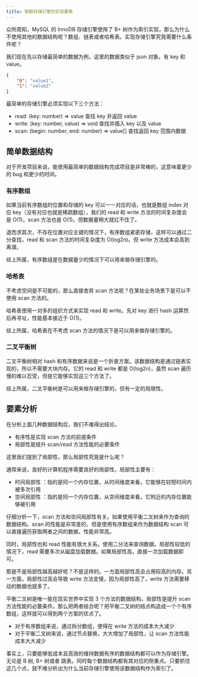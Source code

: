```yaml
---
title: 聊聊存储引擎的实现要素
---
```


众所周知，MySQL 的 InnoDB 存储引擎使用了 B+ 树作为索引实现，那么为什么不使用其他的数据结构呢？数组、链表或者哈希表。实现存储引擎究竟需要什么条件呢？

我们现在先以存储最简单的数据为例，这里的数据类似于 json 对象。有 key 和 value。

```json
{
    "0": "value1",
    "1": "value2" 
}
```

最简单的存储引擎必须实现以下三个方法：

- read: (key: number) => value 查找 key 并返回 value
- write: (key: number, value) => void 查找并插入 key 以及 value
- scan: (begin: number, end: number) => value[] 查找返回 key 范围内数据

## 简单数据结构

对于开发项目来说，能使用最简单的数据结构完成项目是非常棒的，这意味着更少的 bug 和更少的时间。

### 有序数组

如果当前有序数组的位置和存储的 key 可以一一对应的话，也就是数组 index 对应 key（没有对应也就是稀疏数组），我们的 read 和 write 方法的时间复杂度会是 O(1)，scan 方法也是 O(1)。但数据量稍大就扛不住了。

退而求其次，不存在位置对应主键的情况下，有序数组紧密存储，这样可以通过二分查找，read 和 scan 方法的时间复杂度为 O(log2n)。但 write 方法成本会高到离谱。

综上所属，有序数组是在数据量少的情况下可以用来做存储引擎的。

### 哈希表

不考虑空间是不可能的，那么直接舍弃 scan 方法呢？在某些业务场景下是可以不使用 scan 方法的。

哈希表使用一对多的组织方式来实现 read 和 write。先对 key 进行 hash 运算然后再寻址，性能基本接近于 O(1)。

综上所属，哈希表在不考虑 scan 方法的情况下是可以用来做存储引擎的。

### 二叉平衡树

二叉平衡树相对 hash 和有序数据来说是一个折衷方案。该数据结构是通过链表实现的，所以不需要大块内存。它的 read 和 write 都是 O(log2n)，虽然 scan 遍历慢的难以忍受，但是它能够实现这三个方法了。

综上所属，二叉平衡树是可以用来做存储引擎的，但有一定的局限性。

## 要素分析

在分析上面几种数据结构后，我们不难得出结论。

- 有序性是实现 scan 方法的前提条件
- 局部性是提升 scan/read 方法性能的必要条件

这里我们提到了局部性，那么局部性究竟是什么呢？

通常来说，良好的计算机程序需要良好的局部性，局部性主要有：
- 时间局部性 ：指的是同一个内存位置，从时间维度来看，它能够在较短时间内被多次引用
- 空间局部性 ：指的是同一个内存位置，从空间维度来看，它附近的内存位置能够被引用

仔细分析一下，scan 方法和空间局部性有关。如果使用平衡二叉树来作为查询的数据结构。scan 的性能是非常差的，但是使用有序数组来作为数据结构 scan 可以直接遍历获取两者之间的数据，性能非常高。
 
同时，局部性也和 read 性能有很大关系。使用二分法来查询数据。局部性较低的情况下，read 需要多次从磁盘加载数据。如果局部性高，直接一次加载数据即可。

那是不是局部性越高越好呢？不是这样的。一方面局部性高会占用较高的内存。另一方面，局部性过高会导致 write 方法变慢，因为局部性高了，write 方法需要移动的数据也就多了。

平衡二叉树是唯一能在现实世界中实现 3 个方法的数据结构，局部性是提升 scan 方法性能的必要条件。那么把两者结合呢？把平衡二叉树的结点构造成一个个有序数组，这样就可以得到两个方案的优点了。

- 对于有序数组来说，通过拆分数组，使得在 write 方法的成本大大减少
- 对于平衡二叉树来说，通过节点替换，大大增加了局部性，让 scan 方法性能成本大大减少

事实上，只要能够低成本且高效的维持数据有序的数据结构都可以作为存储引擎。无论是 B 树, B+ 树或者 跳表。同时每个数据结构都有其对应的侧重点。只要抓住这几个点，就不难分析出为什么当前存储引擎使用该数据结构作为索引了。

